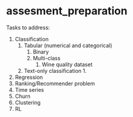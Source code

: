 # assesment_preparation

Tasks to address:
1. Classification
   1. Tabular (numerical and categorical)
      1. Binary
      2. Multi-class 
         1. Wine quality dataset 
   2. Text-only classification
      1. 
2. Regression
3. Ranking/Recommender problem
4. Time series
5. Churn
6. Clustering
7. RL